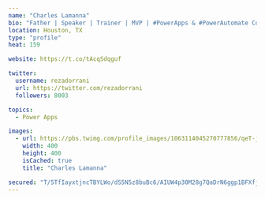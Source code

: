 ```yaml
---
name: "Charles Lamanna"
bio: "Father | Speaker | Trainer | MVP | #PowerApps & #PowerAutomate Community Super User | YouTuber Right-pointing triangle http://youtube.com/c/rezadorrani | Learn - Share - Clockwise rightwards and leftwards open circle arrows"
location: Houston, TX
type: "profile"
heat: 159

website: https://t.co/tAcqSdqguf

twitter:
  username: rezadorrani
  url: https://twitter.com/rezadorrani
  followers: 8003

topics:
  - Power Apps

images:
  - url: https://pbs.twimg.com/profile_images/1063114045270777856/qeT-jpWr_400x400.jpg
    width: 400
    height: 400
    isCached: true
    title: "Charles Lamanna"

secured: "T/5TfIayxtjncTBYLWo/dS5N5z8buBc6/AIUW4p30M28g7QaDrN6ggp1BFXfj9VqCoftm4pso/CwBs5YlR0HhHC2X/NYnXxtkAbgsnVOshbmjfpxN1SLBt1UAGHm8h1ojniDlYboDqN5x5g5CAlsdEJoSjT1+HwzzTULlJWbIYQJCcNFxuF648gm+eHeg5Hh67KzjWU2WyBxj/thS7Tw66ehKgEPLya6lH8fv3ckXTgUNk8KuTOs2md6g3p4JZRSUDY4lOBLPscwXl2EPCokxrvfRmpkgF+ofx6G9oeywSENw9urkF30Hd0Hb90KlyV0XGo01XU6xyTNozFSnp/rTtd8dHT56UIUvvESvbJQO4sbUVnWlmova6v+i7GlG6fWLZQLsNCAOSaJtjiwMAik2Bw9JXbXsDHEvq2KfEtsWms=;KSwryJvlr7ZHPgD37YC5Qw=="
---
```


